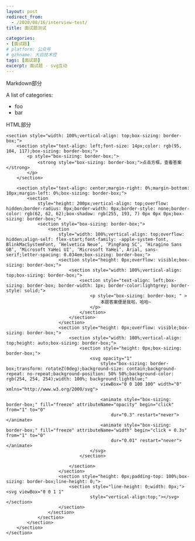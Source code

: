 ```yaml
---
layout: post
redirect_from:
  - /2020/08/16/interview-test/
title: 面试题测试

categories: 
- [面试题]
# platform: 公众号
# gzhname: 大白技术控
tags: [面试题]
excerpt: 面试题 - svg互动
---
```


<section id="categories" markdown="1">

Markdown部分

A list of categories:

- foo
- bar

</section>

<div id="html" markdown="0">
    <p>HTML部分</p>

    <section style="width: 100%;vertical-align: top;box-sizing: border-box;">
        <section style="text-align: left;font-size: 14px;color: rgb(95, 104, 117);box-sizing: border-box;">
            <p style="box-sizing: border-box;">
                <strong style="box-sizing: border-box;">点击方框，查看答案</strong>
            </p>
        </section>

        <section style="text-align: center;margin-right: 0%;margin-bottom: 10px;margin-left: 0%;box-sizing: border-box;">
            <section
                style="height: 200px;vertical-align: top;overflow: hidden;border-radius: 0px;border-width: 0px;border-style: none;border-color: rgb(62, 62, 62);box-shadow: rgb(255, 193, 7) 0px 0px 0px;box-sizing: border-box;">
                <section style="box-sizing: border-box;">
                    <section
                        style="width: 100%;vertical-align: top;overflow: hidden;align-self: flex-start;font-family: -apple-system-font, BlinkMacSystemFont, ‘Helvetica Neue‘, ‘PingFang SC‘, ‘Hiragino Sans GB‘, ‘Microsoft YaHei UI‘, ‘Microsoft YaHei‘, Arial, sans-serif;letter-spacing: 0.034em;box-sizing: border-box;">
                        <section style="height: 0px;overflow: visible;box-sizing: border-box;">
                            <section style="width: 100%;vertical-align: top;box-sizing: border-box;">
                                <section style="text-align: left;box-sizing: border-box; border-width: 1px; border-color:lightgrey; border-style: solid;">
                                    <p style="box-sizing: border-box; " >
                                        本题答案便是我啦，哈哈~
                                    </p>
                                </section>
                            </section>
                        </section>
                        <section style="height: 0px;overflow: visible;box-sizing: border-box;">
                            <section style="width: 100%;vertical-align: top;height: auto;box-sizing: border-box;">
                                <section style="height: 0px;box-sizing: border-box;">
                                    <svg opacity="1"
                                        style="box-sizing: border-box;transform: rotateZ(0deg);background-size: contain;background-repeat: no-repeat;background-position: 50% 50%;background-color: rgb(254, 254, 254);width: 100%; background:lightblue;"
                                        viewBox="0 0 100 100" width="0" xmlns="http://www.w3.org/2000/svg">

                                        <animate style="box-sizing: border-box;" fill="freeze" attributeName="opacity" begin="click" from="1" to="0"
                                            dur="0.3" restart="never"></animate>
                                        <animate style="box-sizing: border-box;" fill="freeze" attributeName="width" begin="click + 0.3s" from="1" to="0"
                                            dur="0.01" restart="never"></animate>
                                    </svg>
                                </section>

                            </section>
                        </section>
                        <section style="height: 0px;padding-top: 100%;box-sizing: border-box;line-height: 0;">
                            <section style="line-height: 0;width: 0px;"><svg viewBox="0 0 1 1"
                                    style="vertical-align:top;"></svg></section>
                        </section>
                    </section>
                </section>
            </section>
        </section>
    </section>

</div>
